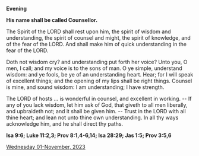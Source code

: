 **Evening**

**His name shall be called Counsellor.**
 
The Spirit of the LORD shall rest upon him, the spirit of wisdom and understanding, the spirit of counsel and might, the spirit of knowledge, and of the fear of the LORD. And shall make him of quick understanding in the fear of the LORD.
 
Doth not wisdom cry? and understanding put forth her voice? Unto you, O men, I call; and my voice is to the sons of man. O ye simple, understand wisdom: and ye fools, be ye of an understanding heart. Hear; for I will speak of excellent things; and the opening of my lips shall be right things. Counsel is mine, and sound wisdom: I am understanding; I have strength.
 
The LORD of hosts ... is wonderful in counsel, and excellent in working. -- If any of you lack wisdom, let him ask of God, that giveth to all men liberally, and upbraideth not; and it shall be given him. -- Trust in the LORD with all thine heart; and lean not unto thine own understanding. In all thy ways acknowledge him, and he shall direct thy paths.  

**Isa 9:6; Luke 11:2,3; Prov 8:1,4-6,14; Isa 28:29; Jas 1:5; Prov 3:5,6**

[Wednesday 01-November, 2023](https://t.me/daily_light)
